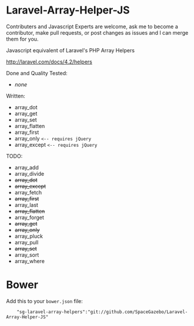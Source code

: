 Laravel-Array-Helper-JS
=======================

Contributers and Javascript Experts are welcome, ask me to become a contributor, make pull requests, or post changes as issues and I can merge them for you.

Javascript equivalent of Laravel's PHP Array Helpers

http://laravel.com/docs/4.2/helpers

Done and Quality Tested:
 * *none*

Written:
 * array_dot
 * array_get
 * array_set
 * array_flatten
 * array_first
 * array_only ``<-- requires jQuery``
 * array_except ``<-- requires jQuery``
 
TODO:
 * array_add
 * array_divide
 * ~~array_dot~~
 * ~~array_except~~
 * array_fetch
 * ~~array_first~~
 * array_last
 * ~~array_flatten~~
 * array_forget
 * ~~array_get~~
 * ~~array_only~~
 * array_pluck
 * array_pull
 * ~~array_set~~
 * array_sort
 * array_where

Bower
=======================

Add this to your ``bower.json`` file:
```
    "sg-laravel-array-helpers":"git://github.com/SpaceGazebo/Laravel-Array-Helper-JS"
```
